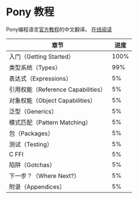 <!-- # Pony Tutorial -->
# Pony 教程

<!-- Hi there! This is the source for the Pony tutorial. -->
<!-- 这是一份Ponyb语言的教学指南。 -->
Pony编程语言[官方教程](https://github.com/ponylang/pony-tutorial)的中文翻译。
[在线阅读](https://damon-kwok.github.io/pony-tutorial/)

| 章节                               | 进度   |
| ------                             | ------ |
| 入门（Getting Started）            | 100%     |
| 类型系统（Types）                  | 99%    |
| 表达式（Expressions）              | 5%     |
| 引用权能（Reference Capabilities） | 5%     |
| 对象权能（Object Capabilities）    | 5%     |
| 泛型（Generics）                   | 5%     |
| 模式匹配（Pattern Matching）       | 5%     |
| 包（Packages）                     | 5%     |
| 测试（Testing）                    | 5%     |
| C FFI                              | 5%     |
| 陷阱（Gotchas）                    | 5%     |
| 下一步？（Where Next?）            | 5%     |
| 附录（Appendices）                 | 5%     |
